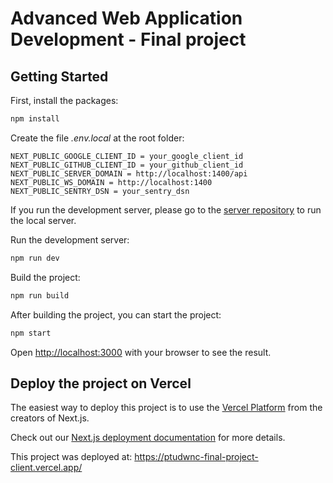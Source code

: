 # Advanced Web Application Development - Final project
## Getting Started

First, install the packages:

```bash
npm install
```

Create the file *.env.local* at the root folder:

```
NEXT_PUBLIC_GOOGLE_CLIENT_ID = your_google_client_id
NEXT_PUBLIC_GITHUB_CLIENT_ID = your_github_client_id
NEXT_PUBLIC_SERVER_DOMAIN = http://localhost:1400/api
NEXT_PUBLIC_WS_DOMAIN = http://localhost:1400
NEXT_PUBLIC_SENTRY_DSN = your_sentry_dsn
```

If you run the development server, please go to the [server repository](https://github.com/tranphuongdinh/PTUDWNC-MIDTERN-PROJECT-SERVER) to run the local server.

Run the development server:

```bash
npm run dev
```

Build the project:

```bash
npm run build
```

After building the project, you can start the project:

```bash
npm start
```

Open [http://localhost:3000](http://localhost:3000) with your browser to see the result.

## Deploy the project on Vercel

The easiest way to deploy this project is to use the [Vercel Platform](https://vercel.com/new?utm_medium=default-template&filter=next.js&utm_source=create-next-app&utm_campaign=create-next-app-readme) from the creators of Next.js.

Check out our [Next.js deployment documentation](https://nextjs.org/docs/deployment) for more details.

This project was deployed at: https://ptudwnc-final-project-client.vercel.app/
